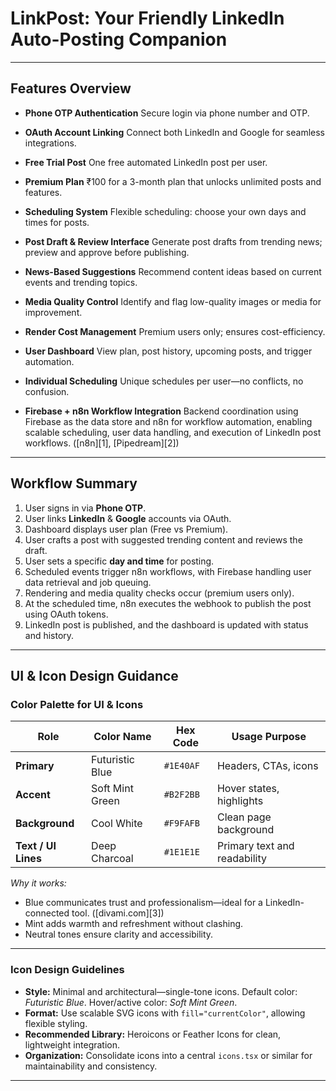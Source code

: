 # LinkPost: Your Friendly LinkedIn Auto-Posting Companion

---

## Features Overview

* **Phone OTP Authentication**
  Secure login via phone number and OTP.

* **OAuth Account Linking**
  Connect both LinkedIn and Google for seamless integrations.

* **Free Trial Post**
  One free automated LinkedIn post per user.

* **Premium Plan**
  ₹100 for a 3-month plan that unlocks unlimited posts and features.

* **Scheduling System**
  Flexible scheduling: choose your own days and times for posts.

* **Post Draft & Review Interface**
  Generate post drafts from trending news; preview and approve before publishing.

* **News-Based Suggestions**
  Recommend content ideas based on current events and trending topics.

* **Media Quality Control**
  Identify and flag low-quality images or media for improvement.

* **Render Cost Management**
  Premium users only; ensures cost-efficiency.

* **User Dashboard**
  View plan, post history, upcoming posts, and trigger automation.

* **Individual Scheduling**
  Unique schedules per user—no conflicts, no confusion.

* **Firebase + n8n Workflow Integration**
  Backend coordination using Firebase as the data store and n8n for workflow automation, enabling scalable scheduling, user data handling, and execution of LinkedIn post workflows.
  ([n8n][1], [Pipedream][2])

---

## Workflow Summary

1. User signs in via **Phone OTP**.
2. User links **LinkedIn** & **Google** accounts via OAuth.
3. Dashboard displays user plan (Free vs Premium).
4. User crafts a post with suggested trending content and reviews the draft.
5. User sets a specific **day and time** for posting.
6. Scheduled events trigger n8n workflows, with Firebase handling user data retrieval and job queuing.
7. Rendering and media quality checks occur (premium users only).
8. At the scheduled time, n8n executes the webhook to publish the post using OAuth tokens.
9. LinkedIn post is published, and the dashboard is updated with status and history.

---

## UI & Icon Design Guidance

### Color Palette for UI & Icons

| Role                | Color Name      | Hex Code  | Usage Purpose                |
| ------------------- | --------------- | --------- | ---------------------------- |
| **Primary**         | Futuristic Blue | `#1E40AF` | Headers, CTAs, icons         |
| **Accent**          | Soft Mint Green | `#B2F2BB` | Hover states, highlights     |
| **Background**      | Cool White      | `#F9FAFB` | Clean page background        |
| **Text / UI Lines** | Deep Charcoal   | `#1E1E1E` | Primary text and readability |

*Why it works:*

* Blue communicates trust and professionalism—ideal for a LinkedIn-connected tool.
  ([divami.com][3])
* Mint adds warmth and refreshment without clashing.
* Neutral tones ensure clarity and accessibility.

---

### Icon Design Guidelines

* **Style:** Minimal and architectural—single-tone icons. Default color: *Futuristic Blue*. Hover/active color: *Soft Mint Green*.
* **Format:** Use scalable SVG icons with `fill="currentColor"`, allowing flexible styling.
* **Recommended Library:** Heroicons or Feather Icons for clean, lightweight integration.
* **Organization:** Consolidate icons into a central `icons.tsx` or similar for maintainability and consistency.

---